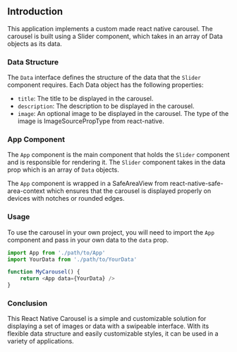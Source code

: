 ## Introduction

This application implements a custom made react native carousel. The carousel is built using a Slider component, which takes in an array of Data objects as its data.

### Data Structure

The `Data` interface defines the structure of the data that the `Slider` component requires. Each Data object has the following properties:

-   `title`: The title to be displayed in the carousel.
-   `description`: The description to be displayed in the carousel.
-   `image`: An optional image to be displayed in the carousel. The type of the image is ImageSourcePropType from react-native.

### App Component

The `App` component is the main component that holds the `Slider` component and is responsible for rendering it. The `Slider` component takes in the data prop which is an array of `Data` objects.

The `App` component is wrapped in a SafeAreaView from react-native-safe-area-context which ensures that the carousel is displayed properly on devices with notches or rounded edges.

### Usage

To use the carousel in your own project, you will need to import the `App` component and pass in your own data to the `data` prop.

```javascript
import App from './path/to/App'
import YourData from './path/to/YourData'

function MyCarousel() {
	return <App data={YourData} />
}
```

### Conclusion

This React Native Carousel is a simple and customizable solution for displaying a set of images or data with a swipeable interface. With its flexible data structure and easily customizable styles, it can be used in a variety of applications.
